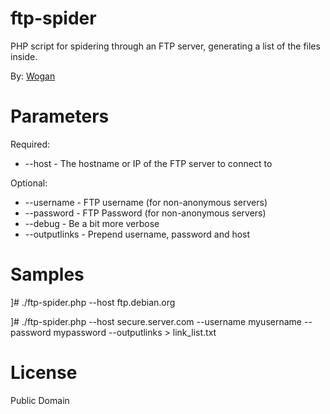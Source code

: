 ftp-spider
==========

PHP script for spidering through an FTP server, generating a list of the files inside.

By: [Wogan](http://wogan.me)

Parameters
==========

Required:
* --host - The hostname or IP of the FTP server to connect to

Optional:
* --username - FTP username (for non-anonymous servers)
* --password - FTP Password (for non-anonymous servers)
* --debug - Be a bit more verbose
* --outputlinks - Prepend username, password and host

Samples
======

]# ./ftp-spider.php --host ftp.debian.org

]# ./ftp-spider.php --host secure.server.com --username myusername --password mypassword --outputlinks > link_list.txt

License
=======

Public Domain